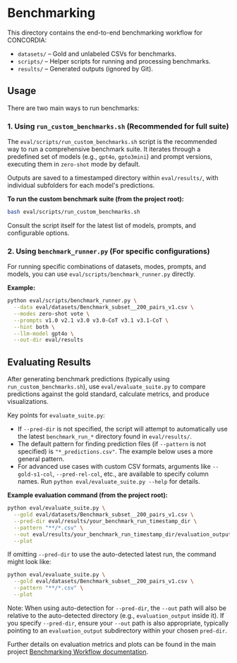 # Benchmarking

This directory contains the end-to-end benchmarking workflow for CONCORDIA:

- `datasets/` – Gold and unlabeled CSVs for benchmarks.
- `scripts/` – Helper scripts for running and processing benchmarks.
- `results/` – Generated outputs (ignored by Git).

## Usage

There are two main ways to run benchmarks:

### 1. Using `run_custom_benchmarks.sh` (Recommended for full suite)

The `eval/scripts/run_custom_benchmarks.sh` script is the recommended way to run a comprehensive benchmark suite. It iterates through a predefined set of models (e.g., `gpt4o`, `gpto3mini`) and prompt versions, executing them in `zero-shot` mode by default.

Outputs are saved to a timestamped directory within `eval/results/`, with individual subfolders for each model's predictions.

**To run the custom benchmark suite (from the project root):**
```bash
bash eval/scripts/run_custom_benchmarks.sh
```
Consult the script itself for the latest list of models, prompts, and configurable options.

### 2. Using `benchmark_runner.py` (For specific configurations)

For running specific combinations of datasets, modes, prompts, and models, you can use `eval/scripts/benchmark_runner.py` directly.

**Example:**
```bash
python eval/scripts/benchmark_runner.py \
  --data eval/datasets/Benchmark_subset__200_pairs_v1.csv \
  --modes zero-shot vote \
  --prompts v1.0 v2.1 v3.0 v3.0-CoT v3.1 v3.1-CoT \
  --hint both \
  --llm-model gpt4o \
  --out-dir eval/results
```

## Evaluating Results

After generating benchmark predictions (typically using `run_custom_benchmarks.sh`), use `eval/evaluate_suite.py` to compare predictions against the gold standard, calculate metrics, and produce visualizations.

Key points for `evaluate_suite.py`:
- If `--pred-dir` is not specified, the script will attempt to automatically use the latest `benchmark_run_*` directory found in `eval/results/`.
- The default pattern for finding prediction files (if `--pattern` is not specified) is `"*_predictions.csv"`. The example below uses a more general pattern.
- For advanced use cases with custom CSV formats, arguments like `--gold-s1-col`, `--pred-rel-col`, etc., are available to specify column names. Run `python eval/evaluate_suite.py --help` for details.

**Example evaluation command (from the project root):**
```bash
python eval/evaluate_suite.py \
  --gold eval/datasets/Benchmark_subset__200_pairs_v1.csv \
  --pred-dir eval/results/your_benchmark_run_timestamp_dir \
  --pattern "**/*.csv" \
  --out eval/results/your_benchmark_run_timestamp_dir/evaluation_output \
  --plot
```

If omitting `--pred-dir` to use the auto-detected latest run, the command might look like:
```bash
python eval/evaluate_suite.py \
  --gold eval/datasets/Benchmark_subset__200_pairs_v1.csv \
  --pattern "**/*.csv" \
  --plot
```
Note: When using auto-detection for `--pred-dir`, the `--out` path will also be relative to the auto-detected directory (e.g., `evaluation_output` inside it). If you specify `--pred-dir`, ensure your `--out` path is also appropriate, typically pointing to an `evaluation_output` subdirectory within your chosen `pred-dir`.

Further details on evaluation metrics and plots can be found in the main project [Benchmarking Workflow documentation](../../docs/benchmarking.md).
